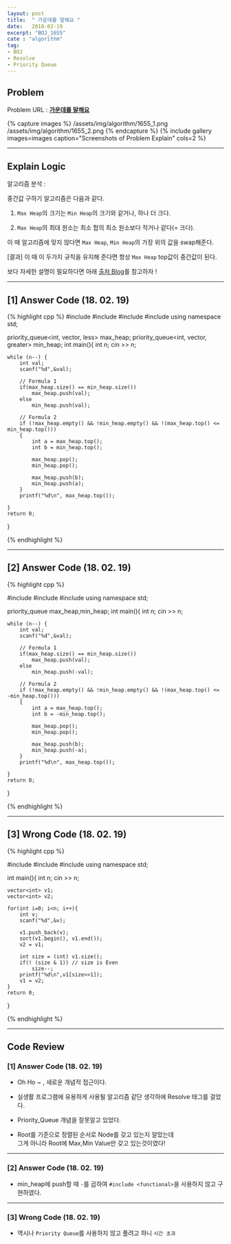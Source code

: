 ```yaml
---
layout: post
title:  " 가운데를 말해요 "
date:   2018-02-19
excerpt: "BOJ_1655"
cate : "algorithm"
tag:
- BOJ
- Resolve
- Priority Queue
---
```


## Problem 
Problem URL : **[가운데를 말해요](https://www.acmicpc.net/problem/1655)**

{% capture images %}
    /assets/img/algorithm/1655_1.png
    /assets/img/algorithm/1655_2.png
{% endcapture %}
{% include gallery images=images caption="Screenshots of Problem Explain" cols=2 %}

---

## Explain Logic


알고리즘 분석 :

중간값 구하기 알고리즘은 다음과 같다.

1. `Max Heap`의 크기는 `Min Heap`의 크기와 같거나, 하나 더 크다.

2. `Max Heap`의 최대 원소는 최소 합의 최소 원소보다 작거나 같다(= 크다).

이 때 알고리즘에 맞지 않다면 `Max Heap`, `Min Heap`의 가장 위의 값을 swap해준다.

[결과] 이 때 이 두가지 규칙을 유지해 준다면 항상 `Max Heap` top값이 중간값이 된다.

보다 자세한 설명이 필요하다면 아래 [출처 Blog](http://www.crocus.co.kr/625)를 참고하자 !

---


## [1] Answer Code (18. 02. 19)
{% highlight cpp %}
#include <iostream>
#include <queue>
#include <algorithm>
#include <functional>
using namespace std;

priority_queue<int, vector<int>, less<int>> max_heap;
priority_queue<int, vector<int>, greater<int>> min_heap;
int main(){
    int n;
    cin >> n;
    
    while (n--) {
        int val;
        scanf("%d",&val);
        
        // Formula 1
        if(max_heap.size() == min_heap.size())
            max_heap.push(val);
        else
            min_heap.push(val);
        
        // Formula 2
        if (!max_heap.empty() && !min_heap.empty() && !(max_heap.top() <= min_heap.top()))
        {
            int a = max_heap.top();
            int b = min_heap.top();
            
            max_heap.pop();
            min_heap.pop();
            
            max_heap.push(b);
            min_heap.push(a);
        }
        printf("%d\n", max_heap.top());
        
    }
    return 0;
}


{% endhighlight %}

---

## [2] Answer Code (18. 02. 19)
{% highlight cpp %}

#include <iostream>
#include <queue>
#include <algorithm>
using namespace std;

priority_queue<int> max_heap,min_heap;
int main(){
    int n;
    cin >> n;
    
    while (n--) {
        int val;
        scanf("%d",&val);
        
        // Formula 1
        if(max_heap.size() == min_heap.size())
            max_heap.push(val);
        else
            min_heap.push(-val);
        
        // Formula 2
        if (!max_heap.empty() && !min_heap.empty() && !(max_heap.top() <= -min_heap.top()))
        {
            int a = max_heap.top();
            int b = -min_heap.top();
            
            max_heap.pop();
            min_heap.pop();
            
            max_heap.push(b);
            min_heap.push(-a);
        }
        printf("%d\n", max_heap.top());
        
    }
    return 0;
}

{% endhighlight %}



---

## [3] Wrong Code (18. 02. 19)
{% highlight cpp %}

#include<iostream>
#include<vector>
#include<algorithm>
using namespace std;

int main(){
    int n;
    cin >> n;
    
    vector<int> v1;
    vector<int> v2;
    
    for(int i=0; i<n; i++){
        int v;
        scanf("%d",&v);
        
        v1.push_back(v);
        sort(v1.begin(), v1.end());
        v2 = v1;
        
        int size = (int) v1.size();
        if(! (size & 1)) // size is Even
            size--;
        printf("%d\n",v1[size>>1]);
        v1 = v2;
    }
    return 0;
}


{% endhighlight %}

---

## Code Review

### [1] Answer Code (18. 02. 19)

* Oh Ho ~ , 새로운 개념적 접근이다.

* 실생활 프로그램에 유용하게 사용될 알고리즘 같단 생각하에 Resolve 태그를 걸었다.

* Priority_Queue 개념을 잘못알고 있었다.

* Root를 기준으로 정렬된 순서로 Node를 갖고 있는지 알았는데 <br> 그게 아니라 Root에 Max,Min Value만 갖고 있는것이였다!

---

### [2] Answer Code (18. 02. 19)

* min_heap에 push할 때 `-`를 곱하여 `#include <functional>`을 사용하지 않고 구현하였다.


---

### [3] Wrong Code (18. 02. 19)

* 역시나 `Priority Queue`를 사용하지 않고 풀려고 하니 `시간 초과`
